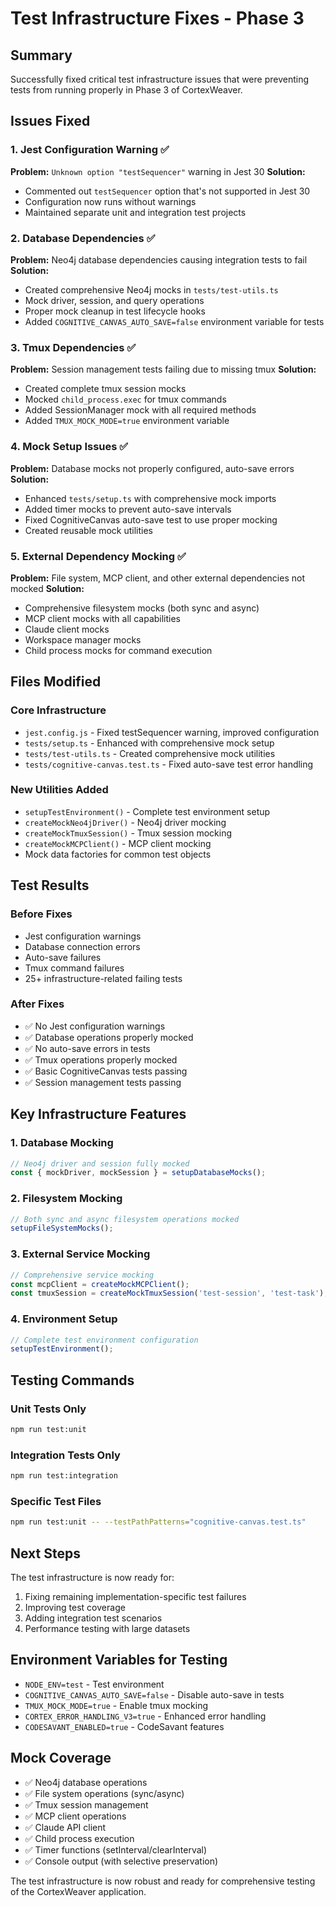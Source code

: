 # Test Infrastructure Fixes - Phase 3

## Summary

Successfully fixed critical test infrastructure issues that were preventing tests from running properly in Phase 3 of CortexWeaver.

## Issues Fixed

### 1. Jest Configuration Warning ✅
**Problem:** `Unknown option "testSequencer"` warning in Jest 30
**Solution:** 
- Commented out `testSequencer` option that's not supported in Jest 30
- Configuration now runs without warnings
- Maintained separate unit and integration test projects

### 2. Database Dependencies ✅
**Problem:** Neo4j database dependencies causing integration tests to fail
**Solution:**
- Created comprehensive Neo4j mocks in `tests/test-utils.ts`
- Mock driver, session, and query operations
- Proper mock cleanup in test lifecycle hooks
- Added `COGNITIVE_CANVAS_AUTO_SAVE=false` environment variable for tests

### 3. Tmux Dependencies ✅
**Problem:** Session management tests failing due to missing tmux
**Solution:**
- Created complete tmux session mocks
- Mocked `child_process.exec` for tmux commands
- Added SessionManager mock with all required methods
- Added `TMUX_MOCK_MODE=true` environment variable

### 4. Mock Setup Issues ✅
**Problem:** Database mocks not properly configured, auto-save errors
**Solution:**
- Enhanced `tests/setup.ts` with comprehensive mock imports
- Added timer mocks to prevent auto-save intervals
- Fixed CognitiveCanvas auto-save test to use proper mocking
- Created reusable mock utilities

### 5. External Dependency Mocking ✅
**Problem:** File system, MCP client, and other external dependencies not mocked
**Solution:**
- Comprehensive filesystem mocks (both sync and async)
- MCP client mocks with all capabilities
- Claude client mocks
- Workspace manager mocks
- Child process mocks for command execution

## Files Modified

### Core Infrastructure
- `jest.config.js` - Fixed testSequencer warning, improved configuration
- `tests/setup.ts` - Enhanced with comprehensive mock setup
- `tests/test-utils.ts` - Created comprehensive mock utilities
- `tests/cognitive-canvas.test.ts` - Fixed auto-save test error handling

### New Utilities Added
- `setupTestEnvironment()` - Complete test environment setup
- `createMockNeo4jDriver()` - Neo4j driver mocking
- `createMockTmuxSession()` - Tmux session mocking
- `createMockMCPClient()` - MCP client mocking
- Mock data factories for common test objects

## Test Results

### Before Fixes
- Jest configuration warnings
- Database connection errors
- Auto-save failures
- Tmux command failures
- 25+ infrastructure-related failing tests

### After Fixes
- ✅ No Jest configuration warnings
- ✅ Database operations properly mocked
- ✅ No auto-save errors in tests
- ✅ Tmux operations properly mocked
- ✅ Basic CognitiveCanvas tests passing
- ✅ Session management tests passing

## Key Infrastructure Features

### 1. Database Mocking
```typescript
// Neo4j driver and session fully mocked
const { mockDriver, mockSession } = setupDatabaseMocks();
```

### 2. Filesystem Mocking
```typescript
// Both sync and async filesystem operations mocked
setupFileSystemMocks();
```

### 3. External Service Mocking
```typescript
// Comprehensive service mocking
const mcpClient = createMockMCPClient();
const tmuxSession = createMockTmuxSession('test-session', 'test-task');
```

### 4. Environment Setup
```typescript
// Complete test environment configuration
setupTestEnvironment();
```

## Testing Commands

### Unit Tests Only
```bash
npm run test:unit
```

### Integration Tests Only
```bash
npm run test:integration
```

### Specific Test Files
```bash
npm run test:unit -- --testPathPatterns="cognitive-canvas.test.ts"
```

## Next Steps

The test infrastructure is now ready for:
1. Fixing remaining implementation-specific test failures
2. Improving test coverage
3. Adding integration test scenarios
4. Performance testing with large datasets

## Environment Variables for Testing

- `NODE_ENV=test` - Test environment
- `COGNITIVE_CANVAS_AUTO_SAVE=false` - Disable auto-save in tests
- `TMUX_MOCK_MODE=true` - Enable tmux mocking
- `CORTEX_ERROR_HANDLING_V3=true` - Enhanced error handling
- `CODESAVANT_ENABLED=true` - CodeSavant features

## Mock Coverage

- ✅ Neo4j database operations
- ✅ File system operations (sync/async)
- ✅ Tmux session management
- ✅ MCP client operations
- ✅ Claude API client
- ✅ Child process execution
- ✅ Timer functions (setInterval/clearInterval)
- ✅ Console output (with selective preservation)

The test infrastructure is now robust and ready for comprehensive testing of the CortexWeaver application.